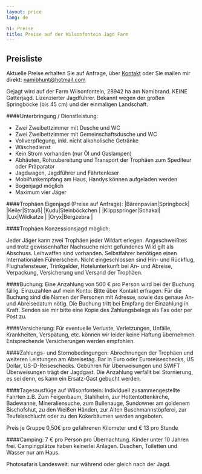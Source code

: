 ```yaml
---
layout: price
lang: de

h1: Preise
title: Preise auf der Wilsonfontein Jagd Farm
---
```


Preisliste
----

Aktuelle Preise erhalten Sie auf Anfrage, über [Kontakt](http://wilsonfontein.de/de/kontakt.htm) oder Sie mailen mir direkt: namibhunt@hotmail.com

Gejagt wird auf der Farm Wilsonfontein, 28942 ha am Namibrand. KEINE Gatterjagd. Lizenzierter Jagdführer.
Bekannt wegen der großen Springböcke (bis 45 cm) und der einmaligen Landschaft.

####Unterbringung / Dienstleistung:

- Zwei Zweibettzimmer mit Dusche und WC 
- Zwei Zweibettzimmer mit Gemeinschaftsdusche und WC 
- Vollverpflegung, inkl. nicht alkoholische Getränke
- Wäschedienst
- Kein Strom vorhanden (nur Öl und Gaslampen)
- Abhäuten, Rohzubereitung und Transport der Trophäen zum Spediteur oder Präparator
- Jagdwagen, Jagdführer und Fährtenleser
- Mobilfunkempfang am Haus, Handys können aufgeladen werden
- Bogenjagd möglich
- Maximum vier Jäger

<!--

####Tagessätze :
|Ruhetag / Begleitperson||90 €|
|Jagdtag , Doppelzimmer|1:1|180 €|
|Jagdtag , Doppelzimmer|2:1@|160 €|
|Flughafentransfer / Returntrip (pro Gruppe)||200 €|
|Angeltrips, Einkaufs- und sonstige Rundfahrten (pro km)||0.8 €|

-->

####Trophäen Eigenjagd (Preise auf Anfrage):
|Bärenpavian|Springbock|
|Keiler|Strauß|
|Kudu|Steinböckchen |
|Klippspringer|Schakal|
|Lux|Wildkatze  |
|Oryx|Bergzebra |


####Trophäen Konzessionsjagd möglich:

Jeder Jäger kann zwei Trophäen jeder Wildart erlegen. Angeschweißtes und trotz gewissenhafter Nachsuche nicht gefundenes Wild gilt als Abschuss. Leihwaffen sind vorhanden. Selbstfahrer benötigen einen Internationalen Führerschein.
Nicht eingeschlossen sind Hin- und Rückflug, Flughafensteuer, Trinkgelder, Hotelunterkunft bei An- und Abreise, Verpackung, Versicherung und Versand der Trophäen.


####Buchung:
Eine Anzahlung von 500 € pro Person wird bei der Buchung fällig.
Einzuzahlen auf mein Konto: Bitte über Kontakt erfragen.
Für die Buchung sind die Namen der Personen mit Adresse, sowie das genaue An- und Abreisedatum nötig.
Die Buchung tritt bei Empfang der Einzahlung in Kraft.
Senden sie mir bitte eine Kopie des Zahlungsbelegs als Fax oder per Post zu.

####Versicherung:
Für eventuelle Verluste, Verletzungen, Unfälle, Krankheiten, Verspätung, etc. können wir leider keine Haftung übernehmen.
Entsprechende Versicherungen werden empfohlen.

####Zahlungs- und Stornobedingungen:
Abrechnungen der Trophäen und weiteren Leistungen am Abreisetag.
Bar in Euro oder Euroreiseschecks, US Dollar, US-D-Reiseschecks.
Gebühren für Überweisungen und SWIFT Überweisungen trägt der Jagdgast.
Die Anzahlung verfällt bei Stornierung, es sei denn, es kann ein Ersatz-Gast gebucht werden.


####Tagesausflüge auf Wilsonfontein:
Individuell zusammengestellte Fahrten z.B. Zum Feigenbaum, Stahlhelm, zur Hottentottenkirche, Badewanne, Mineraliensuche, zum Bullenauge, Sundowner am goldenem Bischofshut, zu den Weißen Händen, zur Alten Buschmannstöpferei, zur Teufelsschlucht oder zu den Kokerbäumen werden angeboten.

Preis je Gruppe 0,50€ pro gefahrenen Kilometer und € 13 pro Stunde

####Camping:
7 € pro Person pro Übernachtung. Kinder unter 10 Jahren frei.
Campingplätze haben keinerlei Anlagen. Duschen, Toiletten und Wasser nur am Haus.

Photosafaris Landesweit: nur während oder gleich nach der Jagd. 

<!--

Preise pro Tag
|1 Person   |300 €|
|2 Personen |260 € @|
|3 Personen |230 € @|
|4 Personen |190 € @|
|5 Personen |170 € @|
|6 Personen |160 € @|


Eingeschlossen: Vollpension im D.Zimmer, Fahrzeug, Fahrer

Nicht Eingeschlossen: Eintrittsgelder , Trinkgelder, alkoholische Getränke
-->

[Kontakt]: http://wilsonfontein.de/de/kontakt.htm